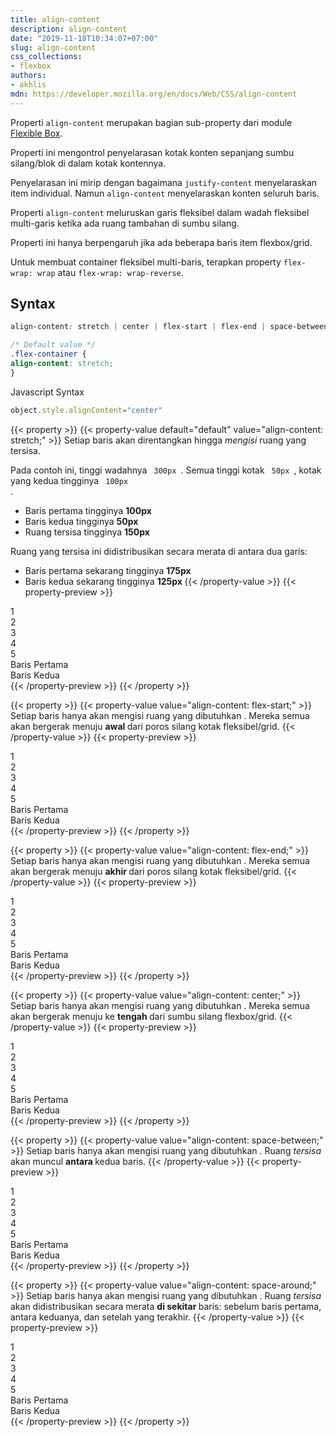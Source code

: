 ```yaml
---
title: align-content
description: align-content
date: "2019-11-18T10:34:07+07:00"
slug: align-content
css_collections:
- flexbox
authors:
- akhlis
mdn: https://developer.mozilla.org/en/docs/Web/CSS/align-content
---
```


Properti `align-content` merupakan bagian sub-property dari module [Flexible Box](/css-flexbox).

Properti ini mengontrol penyelarasan kotak konten sepanjang sumbu silang/blok di dalam kotak kontennya.

Penyelarasan ini mirip dengan bagaimana `justify-content` menyelaraskan item individual. Namun `align-content`
menyelaraskan konten seluruh baris.

Properti `align-content` meluruskan garis fleksibel dalam wadah fleksibel multi-garis ketika ada ruang tambahan di sumbu
silang.

Properti ini hanya berpengaruh jika ada beberapa baris item flexbox/grid.

Untuk membuat container fleksibel multi-baris, terapkan property `flex-wrap: wrap` atau `flex-wrap: wrap-reverse`.

## Syntax

```css {hl_lines=[5]}
align-content: stretch | center | flex-start | flex-end | space-between | space-around | initial | inherit;

/* Default value */
.flex-container {
align-content: stretch;
}
```

Javascript Syntax
```js
object.style.alignContent="center"
```

{{< property >}}
{{< property-value default="default" value="align-content: stretch;" >}}
Setiap baris akan direntangkan hingga <em> mengisi </em> ruang yang tersisa.

Pada contoh ini, tinggi wadahnya <code> 300px </code>. Semua tinggi kotak <code> 50px </code>, kotak yang kedua
tingginya <code> 100px </code>.

- Baris pertama tingginya <strong> 100px </strong>
- Baris kedua tingginya <strong> 50px </strong>
- Ruang tersisa tingginya <strong> 150px </strong>

Ruang yang tersisa ini didistribusikan secara merata di antara dua garis:

- Baris pertama sekarang tingginya <strong> 175px </strong>
- Baris kedua sekarang tingginya <strong> 125px </strong>
{{< /property-value >}}
{{< property-preview >}}
<div class="property__example relative align-content flex flex-wrap content-stretch bg-gray-200 h-300px p-0"
	id="align-content-stretch">
	<div
		class="square text-white flex items-center justify-center text-center leading-tight rounded-sm bg-indigo-900 w-30pr h-50px m-2px">
		1</div>
	<div
		class="square text-white flex items-center justify-center text-center leading-tight rounded-sm bg-indigo-900 w-30pr h-100px m-2px">
		2</div>
	<div
		class="square text-white flex items-center justify-center text-center leading-tight rounded-sm bg-indigo-900 w-30pr h-50px m-2px">
		3</div>
	<div
		class="square text-white flex items-center justify-center text-center leading-tight rounded-sm bg-indigo-900 w-30pr h-50px m-2px">
		4</div>
	<div
		class="square text-white flex items-center justify-center text-center leading-tight rounded-sm bg-indigo-900 w-30pr h-50px m-2px">
		5</div>
	<div class="h-175px absolute top-0 right-0 left-0 border-2 border-solid border-red-500 rounded-sm z-10"><span
			class="absolute top-0 left-0 text-xs text-white bg-red-500 py-2px px-5px">Baris Pertama</span></div>
	<div class="h-125px absolute top-175px right-0 left-0 border-2 border-solid border-green-A400 rounded-sm z-10"><span
			class="absolute top-0 left-0 text-xs text-white bg-green-A400 py-2px px-5px">Baris Kedua</span></div>
</div>
{{< /property-preview >}}
{{< /property >}}

{{< property >}}
{{< property-value value="align-content: flex-start;" >}}
Setiap baris hanya akan mengisi ruang yang dibutuhkan <em> </em>. Mereka semua akan bergerak menuju <strong> awal
</strong> dari poros silang kotak fleksibel/grid.
{{< /property-value >}}
{{< property-preview >}}
<div class="property__example relative align-content flex flex-wrap content-start bg-gray-200 h-300px p-0"
	id="align-content-flex-start">
	<div
		class="square text-white flex items-center justify-center text-center leading-tight rounded-sm bg-indigo-900 w-30pr h-50px m-2px">
		1</div>
	<div
		class="square text-white flex items-center justify-center text-center leading-tight rounded-sm bg-indigo-900 w-30pr h-100px m-2px">
		2</div>
	<div
		class="square text-white flex items-center justify-center text-center leading-tight rounded-sm bg-indigo-900 w-30pr h-50px m-2px">
		3</div>
	<div
		class="square text-white flex items-center justify-center text-center leading-tight rounded-sm bg-indigo-900 w-30pr h-50px m-2px">
		4</div>
	<div
		class="square text-white flex items-center justify-center text-center leading-tight rounded-sm bg-indigo-900 w-30pr h-50px m-2px">
		5</div>
	<div class="h-104px absolute top-0 right-0 left-0 border-2 border-solid border-red-500 rounded-sm z-10"><span
			class="absolute top-0 left-0 text-xs text-white bg-red-500 py-2px px-5px">Baris Pertama</span></div>
	<div class="h-54px absolute top-104px right-0 left-0 border-2 border-solid border-green-A400 rounded-sm z-10"><span
			class="absolute top-0 left-0 text-xs text-white bg-green-A400 py-2px px-5px">Baris Kedua</span></div>
</div>
{{< /property-preview >}}
{{< /property >}}

{{< property >}}
{{< property-value value="align-content: flex-end;" >}}
Setiap baris hanya akan mengisi ruang yang dibutuhkan <em> </em>. Mereka semua akan bergerak menuju <strong> akhir
</strong> dari poros silang kotak fleksibel/grid.
{{< /property-value >}}
{{< property-preview >}}
<div class="property__example relative align-content flex flex-wrap content-end bg-gray-200 h-300px p-0"
	id="align-content-flex-end">
	<div
		class="square text-white flex items-center justify-center text-center leading-tight rounded-sm bg-indigo-900 w-30pr h-50px m-2px">
		1</div>
	<div
		class="square text-white flex items-center justify-center text-center leading-tight rounded-sm bg-indigo-900 w-30pr h-100px m-2px">
		2</div>
	<div
		class="square text-white flex items-center justify-center text-center leading-tight rounded-sm bg-indigo-900 w-30pr h-50px m-2px">
		3</div>
	<div
		class="square text-white flex items-center justify-center text-center leading-tight rounded-sm bg-indigo-900 w-30pr h-50px m-2px">
		4</div>
	<div
		class="square text-white flex items-center justify-center text-center leading-tight rounded-sm bg-indigo-900 w-30pr h-50px m-2px">
		5</div>
	<div class="h-104px absolute top-142px right-0 left-0 border-2 border-solid border-red-500 rounded-sm z-10"><span
			class="absolute top-0 left-0 text-xs text-white bg-red-500 py-2px px-5px">Baris Pertama</span></div>
	<div class="h-54px absolute top-246px right-0 left-0 border-2 border-solid border-green-A400 rounded-sm z-10"><span
			class="absolute top-0 left-0 text-xs text-white bg-green-A400 py-2px px-5px">Baris Kedua</span></div>
</div>
{{< /property-preview >}}
{{< /property >}}

{{< property >}}
{{< property-value value="align-content: center;" >}}
Setiap baris hanya akan mengisi ruang yang dibutuhkan <em> </em>. Mereka semua akan bergerak menuju ke <strong> tengah
</strong> dari sumbu silang flexbox/grid.
{{< /property-value >}}
{{< property-preview >}}
<div class="property__example relative align-content flex flex-wrap content-center bg-gray-200 h-300px p-0"
	id="align-content-center">
	<div
		class="square text-white flex items-center justify-center text-center leading-tight rounded-sm bg-indigo-900 w-30pr h-50px m-2px">
		1</div>
	<div
		class="square text-white flex items-center justify-center text-center leading-tight rounded-sm bg-indigo-900 w-30pr h-100px m-2px">
		2</div>
	<div
		class="square text-white flex items-center justify-center text-center leading-tight rounded-sm bg-indigo-900 w-30pr h-50px m-2px">
		3</div>
	<div
		class="square text-white flex items-center justify-center text-center leading-tight rounded-sm bg-indigo-900 w-30pr h-50px m-2px">
		4</div>
	<div
		class="square text-white flex items-center justify-center text-center leading-tight rounded-sm bg-indigo-900 w-30pr h-50px m-2px">
		5</div>
	<div class="h-104px absolute top-71px right-0 left-0 border-2 border-solid border-red-500 rounded-sm z-10"><span
			class="absolute top-0 left-0 text-xs text-white bg-red-500 py-2px px-5px">Baris Pertama</span></div>
	<div class="h-54px absolute top-175px right-0 left-0 border-2 border-solid border-green-A400 rounded-sm z-10"><span
			class="absolute top-0 left-0 text-xs text-white bg-green-A400 py-2px px-5px">Baris Kedua</span></div>
</div>
{{< /property-preview >}}
{{< /property >}}

{{< property >}}
{{< property-value value="align-content: space-between;" >}}
Setiap baris hanya akan mengisi ruang yang dibutuhkan <em> </em>. Ruang <em> tersisa </em> akan muncul <strong> antara
</strong> kedua baris.
{{< /property-value >}}
{{< property-preview >}}
<div class="property__example relative align-content flex flex-wrap content-between bg-gray-200 h-300px p-0"
	id="align-content-space-between">
	<div
		class="square text-white flex items-center justify-center text-center leading-tight rounded-sm bg-indigo-900 w-30pr h-50px m-2px">
		1</div>
	<div
		class="square text-white flex items-center justify-center text-center leading-tight rounded-sm bg-indigo-900 w-30pr h-100px m-2px">
		2</div>
	<div
		class="square text-white flex items-center justify-center text-center leading-tight rounded-sm bg-indigo-900 w-30pr h-50px m-2px">
		3</div>
	<div
		class="square text-white flex items-center justify-center text-center leading-tight rounded-sm bg-indigo-900 w-30pr h-50px m-2px">
		4</div>
	<div
		class="square text-white flex items-center justify-center text-center leading-tight rounded-sm bg-indigo-900 w-30pr h-50px m-2px">
		5</div>
	<div class="h-104px absolute top-0 right-0 left-0 border-2 border-solid border-red-500 rounded-sm z-10"><span
			class="absolute top-0 left-0 text-xs text-white bg-red-500 py-2px px-5px">Baris Pertama</span></div>
	<div class="h-54px absolute top-246px right-0 left-0 border-2 border-solid border-green-A400 rounded-sm z-10"><span
			class="absolute top-0 left-0 text-xs text-white bg-green-A400 py-2px px-5px">Baris Kedua</span></div>
</div>
{{< /property-preview >}}
{{< /property >}}

{{< property >}}
{{< property-value value="align-content: space-around;" >}}
Setiap baris hanya akan mengisi ruang yang dibutuhkan <em> </em>. Ruang <em> tersisa </em> akan didistribusikan secara
merata <strong> di sekitar </strong> baris: sebelum baris pertama, antara keduanya, dan setelah yang terakhir.
{{< /property-value >}}
{{< property-preview >}}
<div class="property__example relative align-content flex flex-wrap content-around bg-gray-200 h-300px p-0"
	id="align-content-space-around">
	<div
		class="square text-white flex items-center justify-center text-center leading-tight rounded-sm bg-indigo-900 w-30pr h-50px m-2px">
		1</div>
	<div
		class="square text-white flex items-center justify-center text-center leading-tight rounded-sm bg-indigo-900 w-30pr h-100px m-2px">
		2</div>
	<div
		class="square text-white flex items-center justify-center text-center leading-tight rounded-sm bg-indigo-900 w-30pr h-50px m-2px">
		3</div>
	<div
		class="square text-white flex items-center justify-center text-center leading-tight rounded-sm bg-indigo-900 w-30pr h-50px m-2px">
		4</div>
	<div
		class="square text-white flex items-center justify-center text-center leading-tight rounded-sm bg-indigo-900 w-30pr h-50px m-2px">
		5</div>
	<div class="h-104px absolute top-36px right-0 left-0 border-2 border-solid border-red-500 rounded-sm z-10"><span
			class="absolute top-0 left-0 text-xs text-white bg-red-500 py-2px px-5px">Baris Pertama</span></div>
	<div class="h-54px absolute top-211px right-0 left-0 border-2 border-solid border-green-A400 rounded-sm z-10"><span
			class="absolute top-0 left-0 text-xs text-white bg-green-A400 py-2px px-5px">Baris Kedua</span></div>
</div>
{{< /property-preview >}}
{{< /property >}}